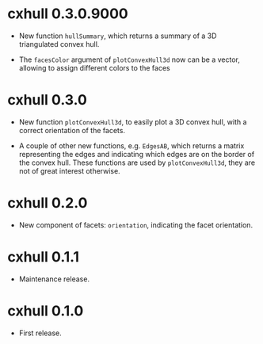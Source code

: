 # cxhull 0.3.0.9000

* New function `hullSummary`, which returns a summary of a 3D triangulated 
convex hull.

* The `facesColor` argument of `plotConvexHull3d` now can be a vector, allowing 
to assign different colors to the faces


# cxhull 0.3.0

* New function `plotConvexHull3d`, to easily plot a 3D convex hull, with a 
correct orientation of the facets.

* A couple of other new functions, e.g. `EdgesAB`, which returns a matrix 
representing the edges and indicating which edges are on the border of the 
convex hull. These functions are used by `plotConvexHull3d`, they are not 
of great interest otherwise.


# cxhull 0.2.0

* New component of facets: `orientation`, indicating the facet orientation.


# cxhull 0.1.1

* Maintenance release.


# cxhull 0.1.0

* First release.



